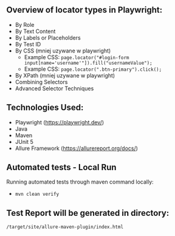 ## Overview of locator types in Playwright:
* By Role
* By Text Content
* By Labels or Placeholders
* By Test ID
* By CSS (mniej uzywane w playwright)
  * Example CSS: <code>page.locator("#login-form input[name='username'"]).fill("usernameValue");</code>
  * Example CSS: <code>page.locator(".btn-primary").click(); </code>
* By XPath (mniej uzywane w playwright)
* Combining Selectors
* Advanced Selector Techniques
## Technologies Used:
* Playwright (https://playwright.dev/)
* Java
* Maven
* JUnit 5
* Allure Framework (https://allurereport.org/docs/)
## Automated tests - Local Run 
Running automated tests through maven command locally:
* <code>mvn clean verify</code>
## Test Report will be generated in directory:
<code>/target/site/allure-maven-plugin/index.html</code>